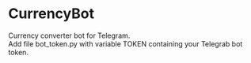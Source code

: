 # CurrencyBot
Currency converter bot for Telegram.  
Add file bot_token.py with variable TOKEN containing your Telegrab bot token.

